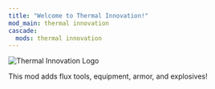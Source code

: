 ```yaml
---
title: "Welcome to Thermal Innovation!"
mod_main: thermal innovation
cascade:
  mods: thermal innovation
---
```


![Thermal Innovation Logo](/images/logos/1.16/thermal-innovation.png)

This mod adds flux tools, equipment, armor, and explosives!